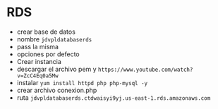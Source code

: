 # RDS
* crear base de datos
* nombre `jdvpldatabaserds`
* pass la misma
* opciones por defecto
* Crear instancia
* descargar el archivo pem y `https://www.youtube.com/watch?v=ZcC4Eq0a5Mw`
* instalar `yum install httpd php php-mysql -y`
* crear archivo conexion.php
* ruta `jdvpldatabaserds.ctdwaisyi9yj.us-east-1.rds.amazonaws.com`